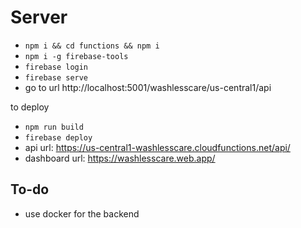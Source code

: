 # Server

- `npm i && cd functions && npm i`
- `npm i -g firebase-tools`
- `firebase login`
- `firebase serve`
- go to url http://localhost:5001/washlesscare/us-central1/api

to deploy

- `npm run build`
- `firebase deploy`
- api url: https://us-central1-washlesscare.cloudfunctions.net/api/
- dashboard url: https://washlesscare.web.app/

## To-do

- use docker for the backend
